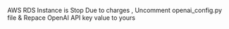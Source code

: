 AWS RDS Instance is Stop Due to charges , 
Uncomment openai_config.py file & Repace OpenAI API key value to yours 
